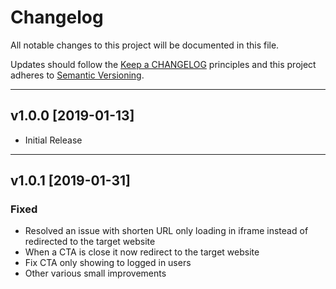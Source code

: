# Changelog

All notable changes to this project will be documented in this file. 

Updates should follow the [Keep a CHANGELOG](http://keepachangelog.com/) principles and this project adheres to [Semantic Versioning](http://semver.org/spec/v2.0.0.html).


- - - -


## v1.0.0 [2019-01-13]
- Initial Release


- - - -

## v1.0.1 [2019-01-31]
### Fixed
- Resolved an issue with shorten URL only loading in iframe instead of redirected to the target website
- When a CTA is close it now redirect to the target website
- Fix CTA only showing to logged in users
- Other various small improvements